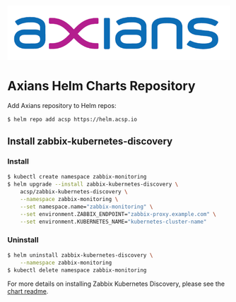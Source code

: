 <p align="center">
  <img src="https://raw.githubusercontent.com/axians-acsp/charts/stable/.github/assets/axians_logo.png" />
</p>

# Axians Helm Charts Repository

Add Axians repository to Helm repos:

```bash
$ helm repo add acsp https://helm.acsp.io
```

## Install zabbix-kubernetes-discovery

### Install

```bash
$ kubectl create namespace zabbix-monitoring
$ helm upgrade --install zabbix-kubernetes-discovery \
    acsp/zabbix-kubernetes-discovery \
    --namespace zabbix-monitoring \
    --set namespace.name="zabbix-monitoring" \
    --set environment.ZABBIX_ENDPOINT="zabbix-proxy.example.com" \
    --set environment.KUBERNETES_NAME="kubernetes-cluster-name"
```

### Uninstall

```bash
$ helm uninstall zabbix-kubernetes-discovery \
    --namespace zabbix-monitoring
$ kubectl delete namespace zabbix-monitoring
```

For more details on installing Zabbix Kubernetes Discovery, please see the [chart readme](https://github.com/axians-acsp/zabbix-kubernetes-discovery/tree/main/helm).
